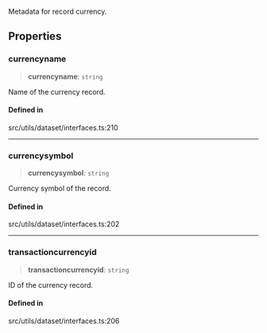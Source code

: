 Metadata for record currency.

## Properties

### currencyname

> **currencyname**: `string`

Name of the currency record.

#### Defined in

src/utils/dataset/interfaces.ts:210

***

### currencysymbol

> **currencysymbol**: `string`

Currency symbol of the record.

#### Defined in

src/utils/dataset/interfaces.ts:202

***

### transactioncurrencyid

> **transactioncurrencyid**: `string`

ID of the currency record.

#### Defined in

src/utils/dataset/interfaces.ts:206
